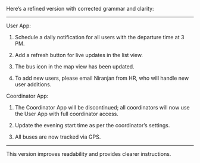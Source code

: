 Here’s a refined version with corrected grammar and clarity:


---

User App:

1. Schedule a daily notification for all users with the departure time at 3 PM.


2. Add a refresh button for live updates in the list view.


3. The bus icon in the map view has been updated.


4. To add new users, please email Niranjan from HR, who will handle new user additions.



Coordinator App:

1. The Coordinator App will be discontinued; all coordinators will now use the User App with full coordinator access.


2. Update the evening start time as per the coordinator’s settings.


3. All buses are now tracked via GPS.




---

This version improves readability and provides clearer instructions.

